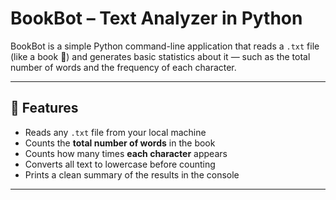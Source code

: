 # BookBot – Text Analyzer in Python

BookBot is a simple Python command-line application that reads a `.txt` file (like a book 📖) and generates basic statistics about it — such as the total number of words and the frequency of each character.

---

## 🚀 Features

- Reads any `.txt` file from your local machine  
- Counts the **total number of words** in the book  
- Counts how many times **each character** appears  
- Converts all text to lowercase before counting  
- Prints a clean summary of the results in the console  

---
